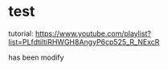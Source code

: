 # test

tutorial:
https://www.youtube.com/playlist?list=PLfdtiltiRHWGH8AngyP6cp525_R_NExcR


has been modify